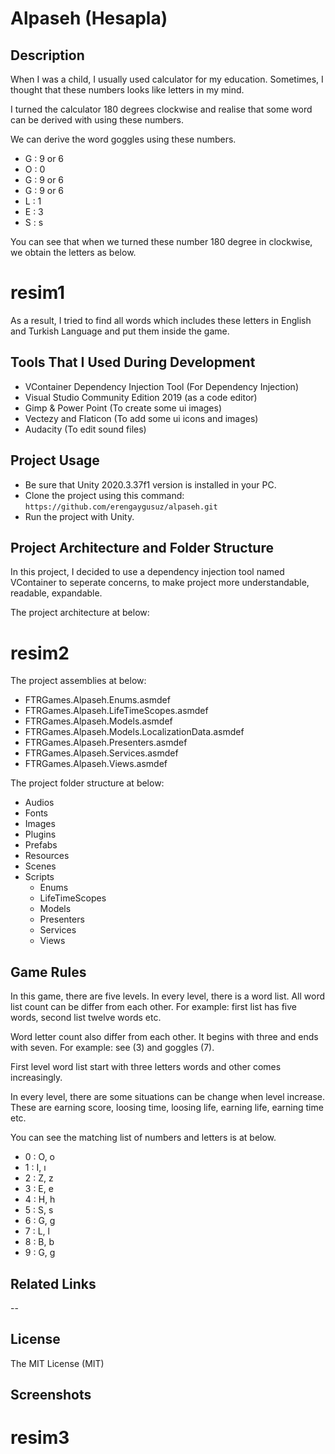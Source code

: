 # Alpaseh (Hesapla)

## Description

When I was a child, I usually used calculator for my education. Sometimes, I thought that these numbers looks like letters in my mind. 

I turned the calculator 180 degrees clockwise and realise that some word can be derived with using these numbers. 

We can derive the word goggles using these numbers.

* G : 9 or 6
* O : 0
* G : 9 or 6
* G : 9 or 6
* L : 1
* E : 3
* S : s

You can see that when we turned these number 180 degree in clockwise, we obtain the letters as below.

# resim1

As a result, I tried to find all words which includes these letters in English and Turkish Language and put them inside the game.

## Tools That I Used During Development

* VContainer Dependency Injection Tool (For Dependency Injection)
* Visual Studio Community Edition 2019 (as a code editor)
* Gimp & Power Point (To create some ui images)
* Vectezy and Flaticon (To add some ui icons and images)
* Audacity (To edit sound files)

## Project Usage

* Be sure that Unity 2020.3.37f1 version is installed in your PC.
* Clone the project using this command: ``` https://github.com/erengaygusuz/alpaseh.git ```
* Run the project with Unity.

## Project Architecture and Folder Structure

In this project, I decided to use a dependency injection tool named VContainer to seperate concerns, to make project more understandable, readable, expandable.

The project architecture at below:

# resim2

The project assemblies at below:

* FTRGames.Alpaseh.Enums.asmdef
* FTRGames.Alpaseh.LifeTimeScopes.asmdef
* FTRGames.Alpaseh.Models.asmdef
* FTRGames.Alpaseh.Models.LocalizationData.asmdef
* FTRGames.Alpaseh.Presenters.asmdef
* FTRGames.Alpaseh.Services.asmdef
* FTRGames.Alpaseh.Views.asmdef

The project folder structure at below:

* Audios
* Fonts
* Images
* Plugins
* Prefabs
* Resources
* Scenes
* Scripts
  * Enums
  * LifeTimeScopes
  * Models
  * Presenters
  * Services
  * Views

## Game Rules

In this game, there are five levels. In every level, there is a word list. All word list count can be differ from each other. For example: first list has five words, second list twelve words etc.

Word letter count also differ from each other. It begins with three and ends with seven. For example: see (3) and goggles (7).

First level word list start with three letters words and other comes increasingly.

In every level, there are some situations can be change when level increase. These are earning score, loosing time, loosing life, earning life, earning time etc.

You can see the matching list of numbers and letters is at below.

* 0 : O, o
* 1 : I, ı
* 2 : Z, z
* 3 : E, e
* 4 : H, h
* 5 : S, s
* 6 : G, g
* 7 : L, l
* 8 : B, b
* 9 : G, g 

## Related Links

-- 

## License

The MIT License (MIT)

## Screenshots

# resim3
